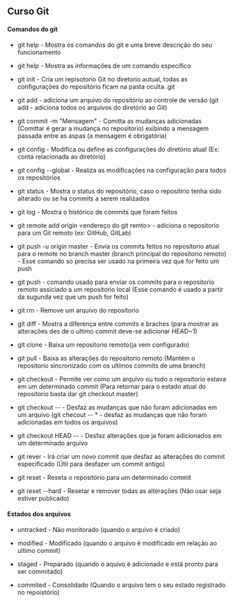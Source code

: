 ## Curso Git 

#### Comandos do git

* git help - Mostra os comandos do git e uma breve descrição do seu funcionamento

* git help <comando> - Mostra as informações de um comando específico 

* git init - Cria um repisotorio Git no diretorio autual, todas as configurações do repositório ficam na pasta oculta .git

* git add <arquivo> - adiciona um arquivo do repositório ao controle de versão (git add - adiciona todos os arquivos do diretório ao Git)

* git commit -m "Mensagem" - Comitta as mudanças adicionadas (Comittar é gerar a mudança no repositório) exibindo a mensagem passada entre as aspas (a mensagem é obrigatória)

* git config - Modifica ou define as configurações do diretório atual (Ex: conta relacionada ao diretório)

* git config --global - Realiza as modificações na configuração para todos os repositórios

* git status - Mostra o status do repositório, caso o repositirio tenha sido alterado ou se ha commits a serem realizados

* git log - Mostra o histórico de commits que foram feitos

* git remote add origin <endereço do git remto> - adiciona o repositorio para um Git remoto (ex: GitHub, GitLab)

* git push -u origin master - Envia os commits feitos no repositorio atual para o remote no branch master (branch principal do repositorio remoto) - Esse comando so precisa ser usado na primeira vez que for feito um push

* git push - comando usado para enviar os commits para o repositorio remoto assiciado a um repositorio local (Esse comando é usado a partir da sugunda vez que um push for feito) 

* git rm <arquivo> - Remove um arquivo do repositorio

* git diff - Mostra a diferença entre commits e braches (para mostrar as alterações des de o ultimo commit deve-se adicionar HEAD~1)

* git clone - Baixa um repositorio remoto(ja vem configurado)

* git pull - Baixa as alterações do repositorio remoto (Mantém o repositorio sincronizado com os ultimos commits de uma branch)

* git checkout <commit> <file> - Permite ver como um arquivo ou todo o repositorio estava em um determinado commit (Para retornar para o estado atual do repositorio basta dar git checkout master)

* git checkout -- <arquivo> - Desfaz as mudanças que não foram adicionadas em um arquivo (git checout -- * - desfaz as mudanças que não foram adicionadas em todos os arquivos)

* git checkout HEAD -- <arquivo> - Desfaz alterações que ja foram adicionados em um determinado arquivo

* git rever <commit> - Irá criar um novo commit que desfaz as alterações do commit especificado (Útil para desfazer um commit antigo)

* git reset <commit> - Reseta o repositório para um determinado commit

* git reset --hard <commit> - Resetar e remover todas as alterações (Não usar seja estiver publicado)

#### Estados dos arquivos

* untracked - Não monitorado (quando o arquivo é criado)

* modified - Modificado (quando o arquivo é modificado em relação ao ultimo commit)

* staged - Preparado (quando o aquivo é adicionado e está pronto para ser commitado)

* commited - Consolidado (Quando o arquivo tem o seu estado registrado no repoistório)

